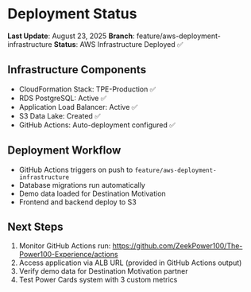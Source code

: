 # Deployment Status

**Last Update**: August 23, 2025
**Branch**: feature/aws-deployment-infrastructure
**Status**: AWS Infrastructure Deployed ✅

## Infrastructure Components
- CloudFormation Stack: TPE-Production ✅
- RDS PostgreSQL: Active ✅
- Application Load Balancer: Active ✅
- S3 Data Lake: Created ✅
- GitHub Actions: Auto-deployment configured ✅

## Deployment Workflow
- GitHub Actions triggers on push to `feature/aws-deployment-infrastructure`
- Database migrations run automatically
- Demo data loaded for Destination Motivation
- Frontend and backend deploy to S3

## Next Steps
1. Monitor GitHub Actions run: https://github.com/ZeekPower100/The-Power100-Experience/actions
2. Access application via ALB URL (provided in GitHub Actions output)
3. Verify demo data for Destination Motivation partner
4. Test Power Cards system with 3 custom metrics